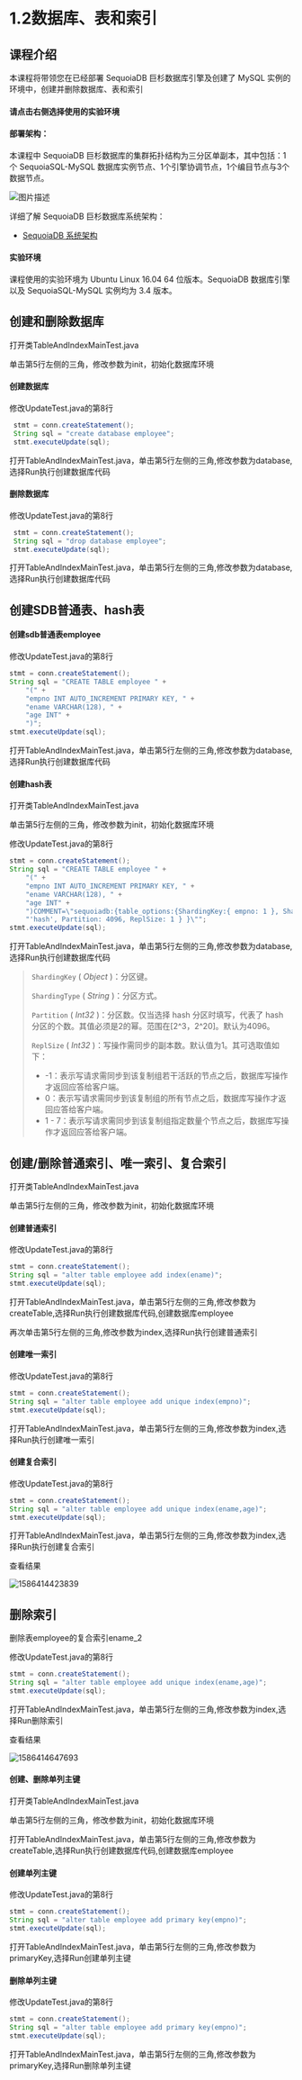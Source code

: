 
# 1.2数据库、表和索引

## 课程介绍

本课程将带领您在已经部署 SequoiaDB 巨杉数据库引擎及创建了 MySQL 实例的环境中，创建并删除数据库、表和索引

#### 请点击右侧选择使用的实验环境

#### 部署架构：

本课程中 SequoiaDB 巨杉数据库的集群拓扑结构为三分区单副本，其中包括：1个 SequoiaSQL-MySQL 数据库实例节点、1个引擎协调节点，1个编目节点与3个数据节点。

![图片描述](https://doc.shiyanlou.com/courses/1469/1207281/8d88e6faed223a26fcdc66fa2ef8d3c5)

详细了解 SequoiaDB 巨杉数据库系统架构：

- [SequoiaDB 系统架构](http://doc.sequoiadb.com/cn/sequoiadb-cat_id-1519649201-edition_id-0)

#### 实验环境

课程使用的实验环境为 Ubuntu Linux 16.04 64 位版本。SequoiaDB 数据库引擎以及 SequoiaSQL-MySQL 实例均为 3.4 版本。

## 创建和删除数据库

打开类TableAndIndexMainTest.java

单击第5行左侧的三角，修改参数为init，初始化数据库环境

#### 创建数据库

修改UpdateTest.java的第8行

```java
 stmt = conn.createStatement();
 String sql = "create database employee";
 stmt.executeUpdate(sql);
```

打开TableAndIndexMainTest.java，单击第5行左侧的三角,修改参数为database,选择Run执行创建数据库代码

#### 删除数据库

修改UpdateTest.java的第8行

```java
 stmt = conn.createStatement();
 String sql = "drop database employee";
 stmt.executeUpdate(sql);
```

打开TableAndIndexMainTest.java，单击第5行左侧的三角,修改参数为database,选择Run执行创建数据库代码

## 创建SDB普通表、hash表

#### 创建sdb普通表employee

修改UpdateTest.java的第8行

```java
stmt = conn.createStatement();
String sql = "CREATE TABLE employee " +
    "(" +
    "empno INT AUTO_INCREMENT PRIMARY KEY, " +
    "ename VARCHAR(128), " +
    "age INT" +
    ")";
stmt.executeUpdate(sql);
```

打开TableAndIndexMainTest.java，单击第5行左侧的三角,修改参数为database,选择Run执行创建数据库代码

#### 创建hash表

打开类TableAndIndexMainTest.java

单击第5行左侧的三角，修改参数为init，初始化数据库环境

修改UpdateTest.java的第8行

```java
stmt = conn.createStatement();
String sql = "CREATE TABLE employee " +
    "(" +
    "empno INT AUTO_INCREMENT PRIMARY KEY, " +
    "ename VARCHAR(128), " +
    "age INT" +
    ")COMMENT=\"sequoiadb:{table_options:{ShardingKey:{ empno: 1 }, ShardingType: " +
    "'hash', Partition: 4096, ReplSize: 1 } }\"";
stmt.executeUpdate(sql);
```

打开TableAndIndexMainTest.java，单击第5行左侧的三角,修改参数为database,选择Run执行创建数据库代码

> `ShardingKey` ( *Object* )：分区键。
>
> `ShardingType` ( *String* )：分区方式。
>
> `Partition` ( *Int32* )：分区数。仅当选择 hash 分区时填写，代表了 hash 分区的个数。其值必须是2的幂。范围在[2^3，2^20]。默认为4096。
>
> `ReplSize` ( *Int32* )：写操作需同步的副本数。默认值为1。其可选取值如下：
>
> - -1：表示写请求需同步到该复制组若干活跃的节点之后，数据库写操作才返回应答给客户端。
> - 0：表示写请求需同步到该复制组的所有节点之后，数据库写操作才返回应答给客户端。
> - 1 - 7：表示写请求需同步到该复制组指定数量个节点之后，数据库写操作才返回应答给客户端。

## 创建/删除普通索引、唯一索引、复合索引

打开类TableAndIndexMainTest.java

单击第5行左侧的三角，修改参数为init，初始化数据库环境

#### 创建普通索引

修改UpdateTest.java的第8行

```java
stmt = conn.createStatement();
String sql = "alter table employee add index(ename)";
stmt.executeUpdate(sql);
```

打开TableAndIndexMainTest.java，单击第5行左侧的三角,修改参数为createTable,选择Run执行创建数据库代码,创建数据库employee

再次单击第5行左侧的三角,修改参数为index,选择Run执行创建普通索引

#### 创建唯一索引

修改UpdateTest.java的第8行

```java
stmt = conn.createStatement();
String sql = "alter table employee add unique index(empno)";
stmt.executeUpdate(sql);
```

打开TableAndIndexMainTest.java，单击第5行左侧的三角,修改参数为index,选择Run执行创建唯一索引

#### 创建复合索引

修改UpdateTest.java的第8行

```java
stmt = conn.createStatement();
String sql = "alter table employee add unique index(ename,age)";
stmt.executeUpdate(sql);
```

打开TableAndIndexMainTest.java，单击第5行左侧的三角,修改参数为index,选择Run执行创建复合索引

查看结果

![1586414423839](C:\Users\ChengYueyi\AppData\Roaming\Typora\typora-user-images\1586414423839.png)

## 删除索引

删除表employee的复合索引ename_2

修改UpdateTest.java的第8行

```java
stmt = conn.createStatement();
String sql = "alter table employee add unique index(ename,age)";
stmt.executeUpdate(sql);
```

打开TableAndIndexMainTest.java，单击第5行左侧的三角,修改参数为index,选择Run删除索引

查看结果

![1586414647693](C:\Users\ChengYueyi\AppData\Roaming\Typora\typora-user-images\1586414647693.png)

#### 创建、删除单列主键

打开类TableAndIndexMainTest.java

单击第5行左侧的三角，修改参数为init，初始化数据库环境

打开TableAndIndexMainTest.java，单击第5行左侧的三角,修改参数为createTable,选择Run执行创建数据库代码,创建数据库employee

#### 创建单列主键

修改UpdateTest.java的第8行

```java
stmt = conn.createStatement();
String sql = "alter table employee add primary key(empno)";
stmt.executeUpdate(sql);
```

打开TableAndIndexMainTest.java，单击第5行左侧的三角,修改参数为primaryKey,选择Run创建单列主键

#### 删除单列主键

修改UpdateTest.java的第8行

```java
stmt = conn.createStatement();
String sql = "alter table employee add primary key(empno)";
stmt.executeUpdate(sql);
```

打开TableAndIndexMainTest.java，单击第5行左侧的三角,修改参数为primaryKey,选择Run删除单列主键

